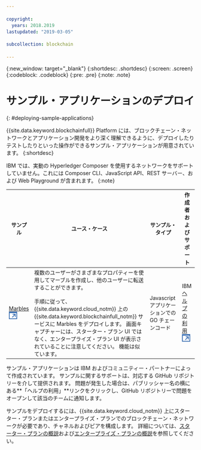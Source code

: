 ```yaml
---

copyright:
  years: 2018.2019
lastupdated: "2019-03-05"

subcollection: blockchain

---
```


{:new_window: target="_blank"}
{:shortdesc: .shortdesc}
{:screen: .screen}
{:codeblock: .codeblock}
{:pre: .pre}
{:note: .note}

# サンプル・アプリケーションのデプロイ
{: #deploying-sample-applications}

{{site.data.keyword.blockchainfull}} Platform には、ブロックチェーン・ネットワークとアプリケーション開発をより深く理解できるように、デプロイしたりテストしたりといった操作ができるサンプル・アプリケーションが用意されています。
{:shortdesc}

IBM では、実動の Hyperledger Composer を使用するネットワークをサポートしていません。これには Composer CLI、JavaScript API、REST サーバー、および Web Playground が含まれます。
{:note}

|  サンプル     | ユース・ケース       | サンプル・タイプ  | 作成者およびサポート  |
| --------------|---------------------|----|-------|
| [Marbles ![外部リンク・アイコン](../images/external_link.svg "外部リンク・アイコン")](https://github.com/IBM-Blockchain/marbles "Marbles")| 複数のユーザーがさまざまなプロパティーを使用してマーブルを作成し、他のユーザーに転送することができます。 <br> <br> 手順に従って、{{site.data.keyword.cloud_notm}} 上の {{site.data.keyword.blockchainfull_notm}} サービスに Marbles をデプロイします。 画面キャプチャーには、スターター・プラン UI ではなく、エンタープライズ・プラン UI が表示されていることに注意してください。 機能は似ています。 | Javascript アプリケーションでの GO チェーンコード| IBM<br> [ヘルプの利用 ![外部リンク・アイコン](../images/external_link.svg "外部リンク・アイコン")](https://github.com/IBM-Blockchain/marbles/issues "ヘルプの利用") |


サンプル・アプリケーションは IBM およびコミュニティー・パートナーによって作成されています。 サンプルに関するサポートは、対応する GitHub リポジトリーを介して提供されます。 問題が発生した場合は、パブリッシャー名の横にある**「ヘルプの利用」**リンクをクリックし、GitHub リポジトリーで問題をオープンして該当のチームに通知します。

サンプルをデプロイするには、{{site.data.keyword.cloud_notm}} 上にスターター・プランまたはエンタープライズ・プランでのブロックチェーン・ネットワークが必要であり、チャネルおよびピアを構成します。 詳細については、[スターター・プランの概説](/docs/services/blockchain/get_start_starter_plan.html#getting-started-with-starter-plan)および[エンタープライズ・プランの概説](/docs/services/blockchain/get_start.html#getting-started-with-enterprise-plan)を参照してください。
